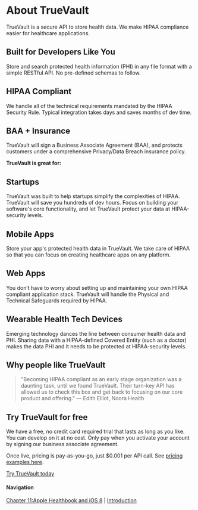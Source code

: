 # About TrueVault

TrueVault is a secure API to store health data. We make HIPAA compliance easier for healthcare applications. 

## Built for Developers Like You
Store and search protected health information (PHI) in any file format with a simple RESTful API. No pre-defined schemas to follow.

## HIPAA Compliant
We handle all of the technical requirements mandated by the HIPAA Security Rule. Typical integration takes days and saves months of dev time.

## BAA + Insurance
TrueVault will sign a Business Associate Agreement (BAA), and protects customers under a comprehensive Privacy/Data Breach insurance policy.

**TrueVault is great for:**

## Startups
TrueVault was built to help startups simplify the complexities of HIPAA. TrueVault will save you hundreds of dev hours. Focus on building your software's core functionality, and let TrueVault protect your data at HIPAA-security levels.

## Mobile Apps
Store your app's protected health data in TrueVault. We take care of HIPAA so that you can focus on creating healthcare apps on any platform.

## Web Apps
You don’t have to worry about setting up and maintaining your own HIPAA compliant application stack. TrueVault will handle the Physical and Technical Safeguards required by HIPAA.

## Wearable Health Tech Devices
Emerging technology dances the line between consumer health data and PHI. Sharing data with a HIPAA-defined Covered Entity (such as a doctor) makes the data PHI and it needs to be protected at HIPAA-security levels.

## Why people like TrueVault

> "Becoming HIPAA compliant as an early stage organization was a daunting task, until we found TrueVault. Their turn-key API has allowed us to check this box and get back to focusing on our core product and offering." — Edith Elliot, Noora Health

## Try TrueVault for free

We have a free, no credit card required trial that lasts as long as you like. You can develop on it at no cost. Only pay when you activate your account by signing our business associate agreement. 

Once live, pricing is pay-as-you-go, just $0.001 per API call. See [pricing examples here](https://www.truevault.com/pricing.html).  

[Try TrueVault today](https://www.truevault.com/)

#### Navigation

[Chapter 11:Apple Healthbook and iOS 8](https://github.com/truevault/hipaa-compliance-developers-guide/blob/master/11%20Apple%20Healthbook%20and%20iOS%208.md) | [Introduction](https://github.com/truevault/hipaa-compliance-developers-guide/blob/master/01%20Introduction.md)